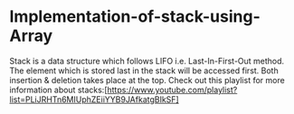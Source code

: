 # Implementation-of-stack-using-Array
Stack is a data structure which follows LIFO i.e. Last-In-First-Out method.
The element which is stored last in the stack will be accessed first.
Both insertion & deletion takes place at the top.
Check out this playlist for more information about stacks:[https://www.youtube.com/playlist?list=PLiJRHTn6MIUphZEiiYYB9JAfkatgBIkSF]
